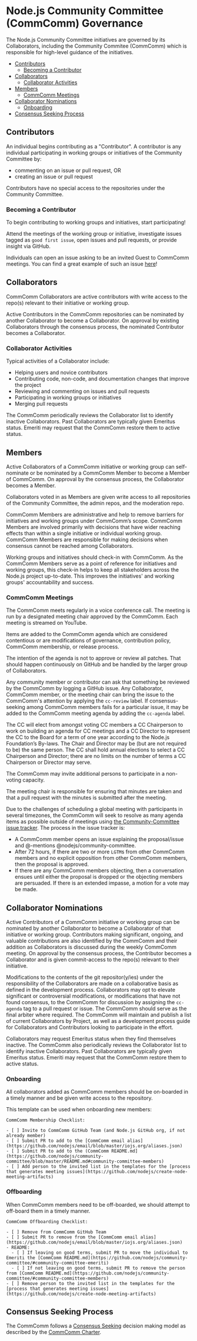 # Node.js Community Committee (CommComm) Governance

The Node.js Community Committee initiatives are governed by its Collaborators,
including the Community Commitee (CommComm) which is responsible for high-level guidance of the
initiatives.

<!-- TOC -->

- [Contributors](#contributors)
  - [Becoming a Contributor](#becoming-a-contributor)
- [Collaborators](#collaborators)
  - [Collaborator Activities](#collaborator-activities)
- [Members](#members)
  - [CommComm Meetings](#CommComm-meetings)
- [Collaborator Nominations](#collaborator-nominations)
  - [Onboarding](#onboarding)
- [Consensus Seeking Process](#consensus-seeking-process)

<!-- /TOC -->

## Contributors

An individual begins contributing as a "Contributor". A contributor is any individual
participating in working groups or initiatives of the Community Committee by:

* commenting on an issue or pull request, OR
* creating an issue or pull request

Contributors have no special access to the repositories under the Community Committee.

### Becoming a Contributor

To begin contributing to working groups and initiatives, start participating!

Attend the meetings of the working group or initiative, investigate issues tagged
as `good first issue`, open issues and pull requests, or provide insight via GitHub.

Individuals can open an issue asking to be an invited Guest to CommComm meetings. You
can find a great example of such an issue [here](https://github.com/nodejs/community-committee/issues/142)!

## Collaborators

CommComm Collaborators are active contributors with write access to the repo(s)
relevant to their initiative or working group.

Active Contributors in the CommComm repositories can be nominated by another
Collaborator to become a Collaborator. On approval by existing Collaborators
through the consensus process, the nominated Contributor becomes a Collaborator.

### Collaborator Activities

Typical activities of a Collaborator include:

* Helping users and novice contributors
* Contributing code, non-code, and documentation changes that improve the project
* Reviewing and commenting on issues and pull requests
* Participating in working groups or initiatives
* Merging pull requests

The CommComm periodically reviews the Collaborator list to identify inactive Collaborators.
Past Collaborators are typically given Emeritus status. Emeriti may request that
the CommComm restore them to active status.

## Members

Active Collaborators of a CommComm initiative or working group
can self-nominate or be nominated by a CommComm Member to
become a Member of CommComm. On approval by the consensus
process, the Collaborator becomes a Member.

Collaborators voted in as Members are given write access to all repositories of
the Community Committee, the admin repos, and the moderation repo.

CommComm Members are administrative and help to remove barriers for initiatives and working
groups under CommComm’s scope. CommComm Members are involved primarily with decisions that have
wider reaching effects than within a single initiative or individual working group.
CommComm Members are responsible for making decisions when consensus cannot be reached
among Collaborators.

Working groups and initiatives should check-in with CommComm. As the CommComm Members serve
as a point of reference for initiatives and working groups, this check-in helps
to keep all stakeholders across the Node.js project up-to-date. This improves the
initiatives' and working groups' accountability and success.

### CommComm Meetings

The CommComm meets regularly in a voice conference call. The meeting is run by a
designated meeting chair approved by the CommComm. Each meeting is streamed on
YouTube.

Items are added to the CommComm agenda which are considered contentious or
are modifications of governance, contribution policy, CommComm membership,
or release process.

The intention of the agenda is not to approve or review all patches.
That should happen continuously on GitHub and be handled by the larger
group of Collaborators.

Any community member or contributor can ask that something be reviewed
by the CommComm by logging a GitHub issue. Any Collaborator, CommComm member, or the
meeting chair can bring the issue to the CommComm's attention by applying the
`cc-review` label. If consensus-seeking among CommComm members fails for a
particular issue, it may be added to the CommComm meeting agenda by adding the
`cc-agenda` label.

The CC will elect from amongst voting CC members a CC Chairperson to work on building an agenda for CC meetings and a CC Director to represent
the CC to the Board for a term of one year according to the Node.js Foundation’s By-laws. The Chair and Director may be (but are not required to be)
the same person. The CC shall hold annual elections to select a CC Chairperson and Director; there are no limits on the number of terms a CC Chairperson
or Director may serve.

The CommComm may invite additional persons to participate in a non-voting capacity.

The meeting chair is responsible for ensuring that minutes are taken and that a
pull request with the minutes is submitted after the meeting.

Due to the challenges of scheduling a global meeting with participants in
several timezones, the CommComm will seek to resolve as many agenda items as possible
outside of meetings using
[the Community-Committee issue tracker](https://github.com/nodejs/community-committee/issues). The process in
the issue tracker is:

* A CommComm member opens an issue explaining the proposal/issue and @-mentions
  @nodejs/community-committee.
* After 72 hours, if there are two or more `LGTM`s from other CommComm members and no
  explicit opposition from other CommComm members, then the proposal is approved.
* If there are any CommComm members objecting, then a conversation ensues until
  either the proposal is dropped or the objecting members are persuaded. If
  there is an extended impasse, a motion for a vote may be made.

## Collaborator Nominations

Active Contributors of a CommComm initiative or working group can be
nominated by another Collaborator to become a Collaborator of
that initiative or working group. Contributors making
significant, ongoing, and valuable contributions are also
identified by the CommComm and their addition as Collaborators is
discussed during the weekly CommComm meeting. On approval by the
consensus process, the Contributor becomes a Collaborator and is
given commit-access to the repo(s) relevant to their initiative.

Modifications to the contents of the git repositor(y/ies) under
the responsibility of the Collaborators are made on a
collaborative basis as defined in the development process.
Collaborators may opt to elevate significant or controversial
modifications, or modifications that have not found consensus,
to the CommComm for discussion by assigning the `cc-agenda` tag to a
pull request or issue. The CommComm should serve as the final arbiter
where required. The CommComm will maintain and publish a list of
current Collaborators by Project, as well as a development
process guide for Collaborators and Contributors looking to
participate in the effort.

Collaborators may request Emeritus status when they find themselves inactive. The
CommComm also periodically reviews the Collaborator list to identify inactive Collaborators.
Past Collaborators are typically given Emeritus status. Emeriti may request that
the CommComm restore them to active status.

### Onboarding

All collaborators added as CommComm members should be on-boarded in a timely manner
and be given write access to the repository.

This template can be used when onboarding new members:

```
CommComm Membership Checklist: 

- [ ] Invite to CommComm GitHub Team (and Node.js GitHub org, if not already member)
- [ ] Submit PR to add to the [CommComm email alias](https://github.com/nodejs/email/blob/master/iojs.org/aliases.json)
- [ ] Submit PR to add to the (CommComm README.md](https://github.com/nodejs/community-committee/blob/master/README.md#community-committee-members)
- [ ] Add person to the invited list in the templates for the [process that generates meeting issues](https://github.com/nodejs/create-node-meeting-artifacts) 
```

### Offboarding

When CommComm members need to be off-boarded, we should attempt to off-board them in a timely
manner.

```
CommComm Offboarding Checklist: 

- [ ] Remove from CommComm GitHub Team
- [ ] Submit PR to remove from the [CommComm email alias](https://github.com/nodejs/email/blob/master/iojs.org/aliases.json)
- README: 
  - [ ] If leaving on good terms, submit PR to move the individual to Emeriti the [CommComm README.md](https://github.com/nodejs/community-committee/#community-committee-emeriti)
  - [ ] If not leaving on good terms, submit PR to remove the person from [CommComm README.md](https://github.com/nodejs/community-committee/#community-committee-members)
- [ ] Remove person to the invited list in the templates for the [process that generates meeting issues](https://github.com/nodejs/create-node-meeting-artifacts)
```

## Consensus Seeking Process

The CommComm follows a [Consensus Seeking][] decision making model as described by
the [CommComm Charter][].

[collaborators-discussions]: https://github.com/orgs/nodejs/teams/collaborators/discussions
[Consensus Seeking]: https://en.wikipedia.org/wiki/Consensus-seeking_decision-making
[CommComm Charter]: https://github.com/nodejs/community-committee/blob/master/Community-Committee-Charter.md
[nodejs/node]: https://github.com/nodejs/node
